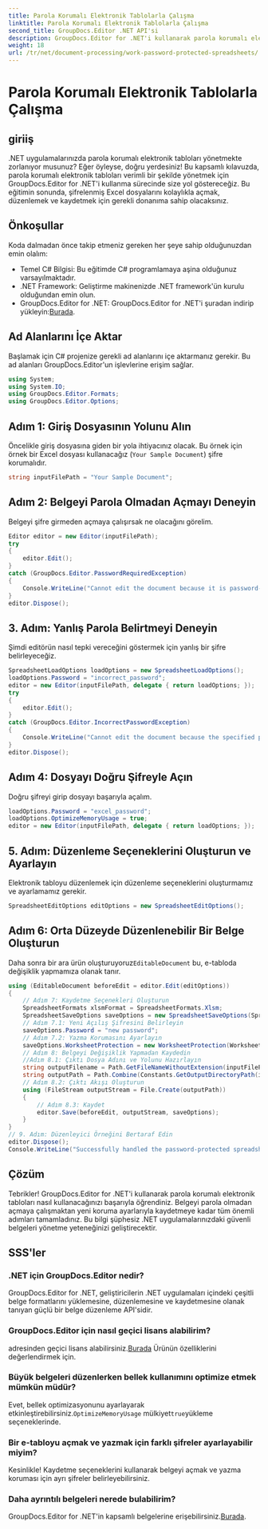 ```yaml
---
title: Parola Korumalı Elektronik Tablolarla Çalışma
linktitle: Parola Korumalı Elektronik Tablolarla Çalışma
second_title: GroupDocs.Editor .NET API'si
description: GroupDocs.Editor for .NET'i kullanarak parola korumalı elektronik tabloları nasıl kullanacağınızı öğrenin. Bu ayrıntılı kılavuz, güvenli Excel dosyalarını kaydetmeye başlama konusunda size yol gösterir.
weight: 18
url: /tr/net/document-processing/work-password-protected-spreadsheets/
---
```


# Parola Korumalı Elektronik Tablolarla Çalışma

## giriiş
.NET uygulamalarınızda parola korumalı elektronik tabloları yönetmekte zorlanıyor musunuz? Eğer öyleyse, doğru yerdesiniz! Bu kapsamlı kılavuzda, parola korumalı elektronik tabloları verimli bir şekilde yönetmek için GroupDocs.Editor for .NET'i kullanma sürecinde size yol göstereceğiz. Bu eğitimin sonunda, şifrelenmiş Excel dosyalarını kolaylıkla açmak, düzenlemek ve kaydetmek için gerekli donanıma sahip olacaksınız.
## Önkoşullar
Koda dalmadan önce takip etmeniz gereken her şeye sahip olduğunuzdan emin olalım:
- Temel C# Bilgisi: Bu eğitimde C# programlamaya aşina olduğunuz varsayılmaktadır.
- .NET Framework: Geliştirme makinenizde .NET framework'ün kurulu olduğundan emin olun.
-  GroupDocs.Editor for .NET: GroupDocs.Editor for .NET'i şuradan indirip yükleyin:[Burada](https://releases.groupdocs.com/editor/net/).
## Ad Alanlarını İçe Aktar
Başlamak için C# projenize gerekli ad alanlarını içe aktarmanız gerekir. Bu ad alanları GroupDocs.Editor'un işlevlerine erişim sağlar.
```csharp
using System;
using System.IO;
using GroupDocs.Editor.Formats;
using GroupDocs.Editor.Options;
```
## Adım 1: Giriş Dosyasının Yolunu Alın
Öncelikle giriş dosyasına giden bir yola ihtiyacınız olacak. Bu örnek için örnek bir Excel dosyası kullanacağız (`Your Sample Document`) şifre korumalıdır.
```csharp
string inputFilePath = "Your Sample Document";
```
## Adım 2: Belgeyi Parola Olmadan Açmayı Deneyin
Belgeyi şifre girmeden açmaya çalışırsak ne olacağını görelim.
```csharp
Editor editor = new Editor(inputFilePath);
try
{
    editor.Edit();
}
catch (GroupDocs.Editor.PasswordRequiredException)
{
    Console.WriteLine("Cannot edit the document because it is password-protected. A password is required.");
}
editor.Dispose();
```
## 3. Adım: Yanlış Parola Belirtmeyi Deneyin
Şimdi editörün nasıl tepki vereceğini göstermek için yanlış bir şifre belirleyeceğiz.
```csharp
SpreadsheetLoadOptions loadOptions = new SpreadsheetLoadOptions();
loadOptions.Password = "incorrect_password";
editor = new Editor(inputFilePath, delegate { return loadOptions; });
try
{
    editor.Edit();
}
catch (GroupDocs.Editor.IncorrectPasswordException)
{
    Console.WriteLine("Cannot edit the document because the specified password is incorrect.");
}
editor.Dispose();
```
## Adım 4: Dosyayı Doğru Şifreyle Açın
Doğru şifreyi girip dosyayı başarıyla açalım.
```csharp
loadOptions.Password = "excel_password";
loadOptions.OptimizeMemoryUsage = true;
editor = new Editor(inputFilePath, delegate { return loadOptions; });
```
## 5. Adım: Düzenleme Seçeneklerini Oluşturun ve Ayarlayın
Elektronik tabloyu düzenlemek için düzenleme seçeneklerini oluşturmamız ve ayarlamamız gerekir.
```csharp
SpreadsheetEditOptions editOptions = new SpreadsheetEditOptions();
```
## Adım 6: Orta Düzeyde Düzenlenebilir Bir Belge Oluşturun
 Daha sonra bir ara ürün oluşturuyoruz`EditableDocument` bu, e-tabloda değişiklik yapmamıza olanak tanır.
```csharp
using (EditableDocument beforeEdit = editor.Edit(editOptions))
{
    // Adım 7: Kaydetme Seçenekleri Oluşturun
    SpreadsheetFormats xlsmFormat = SpreadsheetFormats.Xlsm;
    SpreadsheetSaveOptions saveOptions = new SpreadsheetSaveOptions(SpreadsheetFormats.Xlsm);
    // Adım 7.1: Yeni Açılış Şifresini Belirleyin
    saveOptions.Password = "new password";
    // Adım 7.2: Yazma Korumasını Ayarlayın
    saveOptions.WorksheetProtection = new WorksheetProtection(WorksheetProtectionType.All, "write password");
    // Adım 8: Belgeyi Değişiklik Yapmadan Kaydedin
    //Adım 8.1: Çıktı Dosya Adını ve Yolunu Hazırlayın
    string outputFilename = Path.GetFileNameWithoutExtension(inputFilePath) + "." + xlsmFormat.Extension;
    string outputPath = Path.Combine(Constants.GetOutputDirectoryPath(inputFilePath), outputFilename);
    // Adım 8.2: Çıktı Akışı Oluşturun
    using (FileStream outputStream = File.Create(outputPath))
    {
        // Adım 8.3: Kaydet
        editor.Save(beforeEdit, outputStream, saveOptions);
    }
}
// 9. Adım: Düzenleyici Örneğini Bertaraf Edin
editor.Dispose();
Console.WriteLine("Successfully handled the password-protected spreadsheet. Editor instance has been disposed: {0}", editor.IsDisposed ? "Yes" : "No");
```
## Çözüm
Tebrikler! GroupDocs.Editor for .NET'i kullanarak parola korumalı elektronik tabloları nasıl kullanacağınızı başarıyla öğrendiniz. Belgeyi parola olmadan açmaya çalışmaktan yeni koruma ayarlarıyla kaydetmeye kadar tüm önemli adımları tamamladınız. Bu bilgi şüphesiz .NET uygulamalarınızdaki güvenli belgeleri yönetme yeteneğinizi geliştirecektir.
## SSS'ler
### .NET için GroupDocs.Editor nedir?
GroupDocs.Editor for .NET, geliştiricilerin .NET uygulamaları içindeki çeşitli belge formatlarını yüklemesine, düzenlemesine ve kaydetmesine olanak tanıyan güçlü bir belge düzenleme API'sidir.
### GroupDocs.Editor için nasıl geçici lisans alabilirim?
 adresinden geçici lisans alabilirsiniz.[Burada](https://purchase.groupdocs.com/temporary-license/) Ürünün özelliklerini değerlendirmek için.
### Büyük belgeleri düzenlerken bellek kullanımını optimize etmek mümkün müdür?
 Evet, bellek optimizasyonunu ayarlayarak etkinleştirebilirsiniz.`OptimizeMemoryUsage` mülkiyet`true`yükleme seçeneklerinde.
### Bir e-tabloyu açmak ve yazmak için farklı şifreler ayarlayabilir miyim?
Kesinlikle! Kaydetme seçeneklerini kullanarak belgeyi açmak ve yazma koruması için ayrı şifreler belirleyebilirsiniz.
### Daha ayrıntılı belgeleri nerede bulabilirim?
 GroupDocs.Editor for .NET'in kapsamlı belgelerine erişebilirsiniz.[Burada](https://tutorials.groupdocs.com/editor/net/).